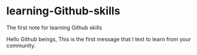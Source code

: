 # learning-Github-skills
The first note for learning Github skills

Hello Github beings, 
This is the first message that I text to learn from your community. 
